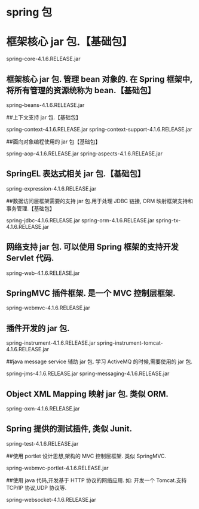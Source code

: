 # spring 包

# 框架核心 jar 包.【基础包】

spring-core-4.1.6.RELEASE.jar

## 框架核心 jar 包. 管理 bean 对象的. 在 Spring 框架中,将所有管理的资源统称为 bean.【基础包】

spring-beans-4.1.6.RELEASE.jar

##上下文支持 jar 包.【基础包】

spring-context-4.1.6.RELEASE.jar
spring-context-support-4.1.6.RELEASE.jar

##面向对象编程使用的 jar 包【基础包】

spring-aop-4.1.6.RELEASE.jar
spring-aspects-4.1.6.RELEASE.jar

## SpringEL 表达式相关 jar 包.【基础包】

spring-expression-4.1.6.RELEASE.jar

##数据访问层框架需要的支持 jar 包.用于处理 JDBC 链接, ORM 映射框架支持和事务管理.【基础包】

spring-jdbc-4.1.6.RELEASE.jar
spring-orm-4.1.6.RELEASE.jar
spring-tx-4.1.6.RELEASE.jar

## 网络支持 jar 包. 可以使用 Spring 框架的支持开发 Servlet 代码.

spring-web-4.1.6.RELEASE.jar

## SpringMVC 插件框架. 是一个 MVC 控制层框架.

spring-webmvc-4.1.6.RELEASE.jar

## 插件开发的 jar 包.

spring-instrument-4.1.6.RELEASE.jar
spring-instrument-tomcat-4.1.6.RELEASE.jar

##java message service 辅助 jar 包. 学习 ActiveMQ 的时候,需要使用的 jar 包.

spring-jms-4.1.6.RELEASE.jar
spring-messaging-4.1.6.RELEASE.jar

## Object XML Mapping 映射 jar 包. 类似 ORM.

spring-oxm-4.1.6.RELEASE.jar

## Spring 提供的测试插件, 类似 Junit.

spring-test-4.1.6.RELEASE.jar

##使用 portlet 设计思想,架构的 MVC 控制层框架. 类似 SpringMVC.

spring-webmvc-portlet-4.1.6.RELEASE.jar

##使用 java 代码,开发基于 HTTP 协议的网络应用. 如: 开发一个 Tomcat.支持 TCP/IP 协议,UDP 协议等.

spring-websocket-4.1.6.RELEASE.jar
